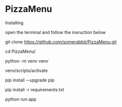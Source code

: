 # PizzaMenu

Installing

open the terminal and follow the insruction below

git clone https://github.com/somerabbit/PizzaMenu.git

cd PizzaMenu/

python -m venv venv

venv/scripts/activate

pip install --upgrade pip

pip install -r requirements.txt

python run.app


